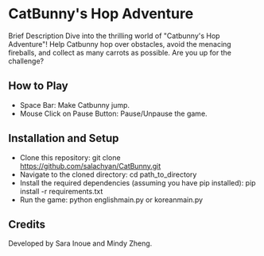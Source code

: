 # CatBunny's Hop Adventure
Brief Description
Dive into the thrilling world of "Catbunny's Hop Adventure"! Help Catbunny hop over obstacles, avoid the menacing fireballs, and collect as many carrots as possible. Are you up for the challenge?

## How to Play
- Space Bar: Make Catbunny jump.
- Mouse Click on Pause Button: Pause/Unpause the game.

## Installation and Setup
- Clone this repository: git clone https://github.com/salachyan/CatBunny.git
- Navigate to the cloned directory: cd path_to_directory
- Install the required dependencies (assuming you have pip installed): pip install -r requirements.txt
- Run the game: python englishmain.py or koreanmain.py

## Credits
Developed by Sara Inoue and Mindy Zheng.

